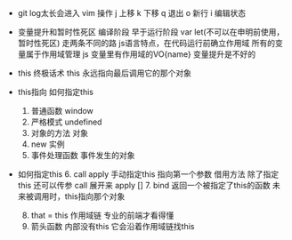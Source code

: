 - git log太长会进入
  vim 操作
    j 上移
    k 下移
    q 退出
    o 新行
    i 编辑状态

- 变量提升和暂时性死区
    编译阶段 早于运行阶段
    var let(不可以在申明前使用，暂时性死区) 走两条不同的路
    js语言特点，在代码运行前确立作用域
    所有的变量属于作用域管理
    js 变量里有作用域的VO{name}
    变量提升是不好的


- this 终极话术
    this 永远指向最后调用它的那个对象

- this指向 如何指定this
    1. 普通函数  window
    2. 严格模式 undefined
    3. 对象的方法 对象
    4. new 实例
    5. 事件处理函数  事件发生的对象

- 如何指定this
   6. call apply 手动指定this 指向第一个参数
        借用方法  除了指定this 还可以传参
        call  展开来   apply [] 
   7. bind  返回一个被指定了this的函数
        未来被调用时，this指向那个对象


   8. that = this 作用域链 专业的前端才看得懂
   9. 箭头函数  内部没有this 它会沿着作用域链找this
